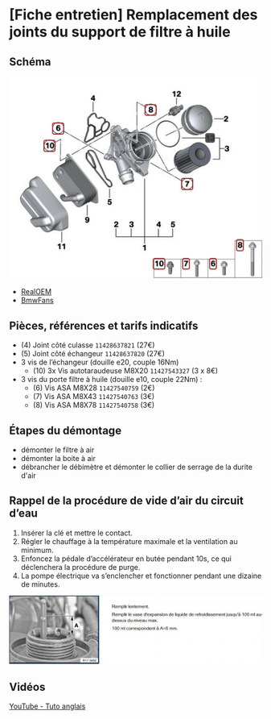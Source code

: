 # [Fiche entretien] Remplacement des joints du support de filtre à huile

## Schéma

![schema](../images/support_filtre_huile_schema.jpg)

- [RealOEM](https://www.realoem.com/bmw/fr/showparts?id=UF91-EUR-01-2006-E87-BMW-130i&diagId=11_3753)
- [BmwFans](http://fr.bmwfans.info/parts-catalog/E87/Europe/130i-N52/L-N/jan2006/browse/engine/lubricat_syst_oil_filter_heat_exchanger/)

## Pièces, références et tarifs indicatifs

- (4) Joint côté culasse `11428637821`  (27€)
- (5) Joint côté échangeur `11428637820`   (27€)
- 3 vis de l’échangeur (douille e20, couple 16Nm)
  - (10) 3x Vis autotaraudeuse M8X20 `11427543327`  (3 x 8€)
- 3 vis du porte filtre à huile (douille e10, couple 22Nm) :
  - (6) Vis ASA M8X28 `11427540759`  (2€)
  - (7) Vis ASA M8X43 `11427540763`  (3€)
  - (8) Vis ASA M8X78 `11427540758`  (3€)

## Étapes du démontage

- démonter le filtre à air
- démonter la boite à air
- débrancher le débimètre et démonter le collier de serrage de la durite d'air

## Rappel de la procédure de vide d’air du circuit d’eau

1. Insérer la clé et mettre le contact.
2. Régler le chauffage à la température maximale et la ventilation au minimum.
3. Enfoncez la pédale d’accélérateur en butée pendant 10s, ce qui déclenchera la procédure de purge.
4. La pompe électrique va s’enclencher et fonctionner pendant une dizaine de minutes.

![LDR](../images/niveau_LDR.jpg)

## Vidéos

[YouTube - Tuto anglais](https://www.youtube.com/watch?v=KBs7xdz547Q)
